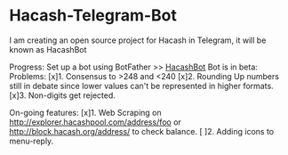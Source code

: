 # Hacash-Telegram-Bot

I am creating an open source project for Hacash in Telegram, it will be known as HacashBot

Progress:
Set up a bot using BotFather >> [HacashBot](t.me/HacashBot)
Bot is in beta:
Problems:
[x]1. Consensus to >248 and <240
[x]2. Rounding Up numbers still in debate since lower values can't be represented in higher formats.
[x]3. Non-digits get rejected.

On-going features:
[x]1. Web Scraping on http://explorer.hacashpool.com/address/foo or http://block.hacash.org/address/ to check balance.
[ ]2. Adding icons to menu-reply.

